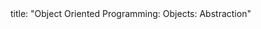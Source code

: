 <frontmatter>
title: "Object Oriented Programming: Objects: Abstraction"
</frontmatter>

<include src="unit-inPage-asFlat.md" boilerplate />